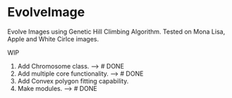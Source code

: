 # EvolveImage

Evolve Images using Genetic Hill Climbing Algorithm.
Tested on Mona Lisa, Apple and White Cirlce images. 

WIP
1. Add Chromosome class. --> # DONE
2. Add multiple core functionality. --> # DONE 
3. Add Convex polygon fitting capability.
4. Make modules. --> # DONE